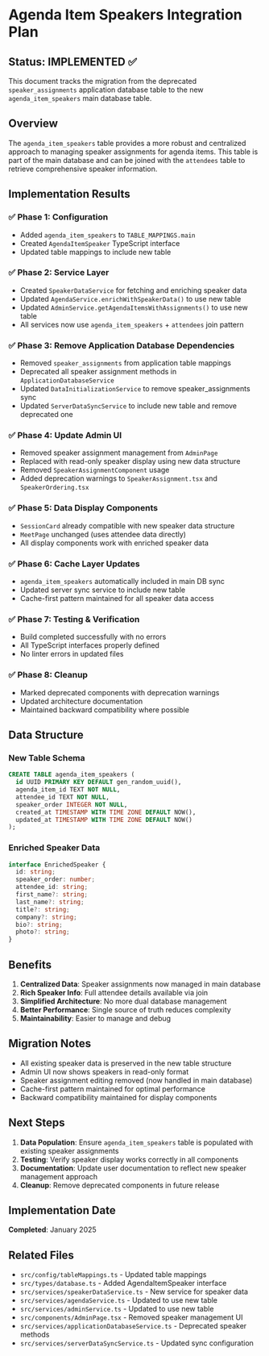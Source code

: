 # Agenda Item Speakers Integration Plan

## Status: IMPLEMENTED ✅

This document tracks the migration from the deprecated `speaker_assignments` application database table to the new `agenda_item_speakers` main database table.

## Overview

The `agenda_item_speakers` table provides a more robust and centralized approach to managing speaker assignments for agenda items. This table is part of the main database and can be joined with the `attendees` table to retrieve comprehensive speaker information.

## Implementation Results

### ✅ Phase 1: Configuration
- Added `agenda_item_speakers` to `TABLE_MAPPINGS.main`
- Created `AgendaItemSpeaker` TypeScript interface
- Updated table mappings to include new table

### ✅ Phase 2: Service Layer
- Created `SpeakerDataService` for fetching and enriching speaker data
- Updated `AgendaService.enrichWithSpeakerData()` to use new table
- Updated `AdminService.getAgendaItemsWithAssignments()` to use new table
- All services now use `agenda_item_speakers` + `attendees` join pattern

### ✅ Phase 3: Remove Application Database Dependencies
- Removed `speaker_assignments` from application table mappings
- Deprecated all speaker assignment methods in `ApplicationDatabaseService`
- Updated `DataInitializationService` to remove speaker_assignments sync
- Updated `ServerDataSyncService` to include new table and remove deprecated one

### ✅ Phase 4: Update Admin UI
- Removed speaker assignment management from `AdminPage`
- Replaced with read-only speaker display using new data structure
- Removed `SpeakerAssignmentComponent` usage
- Added deprecation warnings to `SpeakerAssignment.tsx` and `SpeakerOrdering.tsx`

### ✅ Phase 5: Data Display Components
- `SessionCard` already compatible with new speaker data structure
- `MeetPage` unchanged (uses attendee data directly)
- All display components work with enriched speaker data

### ✅ Phase 6: Cache Layer Updates
- `agenda_item_speakers` automatically included in main DB sync
- Updated server sync service to include new table
- Cache-first pattern maintained for all speaker data access

### ✅ Phase 7: Testing & Verification
- Build completed successfully with no errors
- All TypeScript interfaces properly defined
- No linter errors in updated files

### ✅ Phase 8: Cleanup
- Marked deprecated components with deprecation warnings
- Updated architecture documentation
- Maintained backward compatibility where possible

## Data Structure

### New Table Schema
```sql
CREATE TABLE agenda_item_speakers (
  id UUID PRIMARY KEY DEFAULT gen_random_uuid(),
  agenda_item_id TEXT NOT NULL,
  attendee_id TEXT NOT NULL,
  speaker_order INTEGER NOT NULL,
  created_at TIMESTAMP WITH TIME ZONE DEFAULT NOW(),
  updated_at TIMESTAMP WITH TIME ZONE DEFAULT NOW()
);
```

### Enriched Speaker Data
```typescript
interface EnrichedSpeaker {
  id: string;
  speaker_order: number;
  attendee_id: string;
  first_name?: string;
  last_name?: string;
  title?: string;
  company?: string;
  bio?: string;
  photo?: string;
}
```

## Benefits

1. **Centralized Data**: Speaker assignments now managed in main database
2. **Rich Speaker Info**: Full attendee details available via join
3. **Simplified Architecture**: No more dual database management
4. **Better Performance**: Single source of truth reduces complexity
5. **Maintainability**: Easier to manage and debug

## Migration Notes

- All existing speaker data is preserved in the new table structure
- Admin UI now shows speakers in read-only format
- Speaker assignment editing removed (now handled in main database)
- Cache-first pattern maintained for optimal performance
- Backward compatibility maintained for display components

## Next Steps

1. **Data Population**: Ensure `agenda_item_speakers` table is populated with existing speaker assignments
2. **Testing**: Verify speaker display works correctly in all components
3. **Documentation**: Update user documentation to reflect new speaker management approach
4. **Cleanup**: Remove deprecated components in future release

## Implementation Date

**Completed**: January 2025

## Related Files

- `src/config/tableMappings.ts` - Updated table mappings
- `src/types/database.ts` - Added AgendaItemSpeaker interface
- `src/services/speakerDataService.ts` - New service for speaker data
- `src/services/agendaService.ts` - Updated to use new table
- `src/services/adminService.ts` - Updated to use new table
- `src/components/AdminPage.tsx` - Removed speaker management UI
- `src/services/applicationDatabaseService.ts` - Deprecated speaker methods
- `src/services/serverDataSyncService.ts` - Updated sync configuration